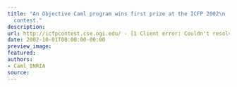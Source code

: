 ```yaml
---
title: "An Objective Caml program wins first prize at the ICFP 2002\n    programming
  contest."
description:
url: http://icfpcontest.cse.ogi.edu/ - [1 Client error: Couldn't resolve host name]
date: 2002-10-01T00:00:00-00:00
preview_image:
featured:
authors:
- Caml INRIA
source:
---
```



